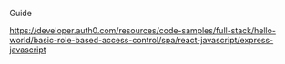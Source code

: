 Guide <br>

https://developer.auth0.com/resources/code-samples/full-stack/hello-world/basic-role-based-access-control/spa/react-javascript/express-javascript